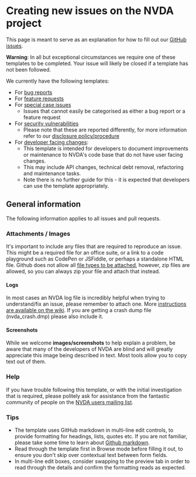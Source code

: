 # Creating new issues on the NVDA project

This page is meant to serve as an explanation for how to fill out our [GitHub issues](https://github.com/nvaccess/addon-datastore/issues/new/choose).

**Warning**: In all but exceptional circumstances we require one of these templates to be completed.
Your issue will likely be closed if a template has not been followed.

We currently have the following templates:

* For [bug reports](https://github.com/nvaccess/nvda-issue-form-test/issues/new?template=1-bug_report.yaml)
* For [feature requests](https://github.com/nvaccess/nvda-issue-form-test/issues/new?template=2-feature_request.yaml)
* For [special case issues](https://github.com/nvaccess/nvda-issue-form-test/issues/new?template=3-special_case_issue.yaml)
  * Issues that cannot easily be categorised as either a bug report or a feature request
* For [security vulnerabilities](https://github.com/nvaccess/nvda/security/advisories/new)
  * Please note that these are reported differently, for more information refer to our [disclosure policy/procedure](https://github.com/nvaccess/nvda/blob/master/security.md)
* For [developer facing changes](https://github.com/nvaccess/nvda-issue-form-test/issues/new?template=4-developer_facing_changes.yaml):
  * This template is intended for developers to document improvements or maintenance to NVDA's code base that do not have user facing changes.
  * This may include API changes, technical debt removal, refactoring and maintenance tasks.
  * Note there is no further guide for this - it is expected that developers can use the template appropriately.

## General information

The following information applies to all issues and pull requests.

### Attachments / Images

It's important to include any files that are required to reproduce an issue.
This might be a required file for an office suite, or a link to a code playground such as CodePen or JSFiddle, or perhaps a standalone HTML file.
Github does not allow all [file types to be attached](https://help.github.com/articles/file-attachments-on-issues-and-pull-requests/), however, zip files are allowed, so you can always zip your file and attach that instead.

#### Logs

In most cases an NVDA log file is incredibly helpful when trying to understand/fix an issue, please remember to attach one.
More [instructions are available on the wiki](https://github.com/nvaccess/nvda/wiki/LogFilesAndCrashDumps).
If you are getting a crash dump file (nvda_crash.dmp) please also include it.

#### Screenshots

While we welcome **images/screenshots** to help explain a problem, be aware that many of the developers of NVDA are blind and will greatly appreciate this image being described in text.
Most tools allow you to copy text out of them.

### Help

If you have trouble following this template, or with the initial investigation that is required, please politely ask for assistance from the fantastic community of people on the [NVDA users mailing list](https://groups.google.com/a/nvaccess.org/g/nvda-users).

### Tips

* The template uses GitHub markdown in multi-line edit controls, to provide formatting for headings, lists, quotes etc.
If you are not familiar, please take some time to learn about [Github markdown](https://guides.github.com/features/mastering-markdown/).
* Read through the template first in Browse mode before filling it out, to ensure you don't skip over contextual text between form fields.
* In multi-line edit boxes, consider swapping to the preview tab in order to read through the details and confirm the formatting reads as expected.
